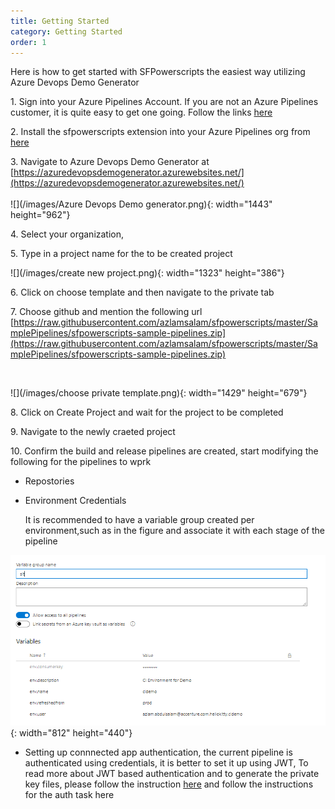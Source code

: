 ```yaml
---
title: Getting Started 
category: Getting Started
order: 1
---
```


Here is how to get started with SFPowerscripts the easiest way utilizing Azure Devops Demo Generator

1\. Sign into your Azure Pipelines Account. If you are not an Azure Pipelines customer, it is quite easy to get one going. Follow the links [here](https://azure.microsoft.com/en-au/services/devops/)

2\. Install the sfpowerscripts extension into your Azure Pipelines org from [here](https://marketplace.visualstudio.com/items?itemName=AzlamSalam.sfpowerscripts)

3\. Navigate to Azure Devops Demo Generator at [https://azuredevopsdemogenerator.azurewebsites.net/](https://azuredevopsdemogenerator.azurewebsites.net/)<br><br>![](/images/Azure Devops Demo generator.png){: width="1443" height="962"}

4\. Select your organization,

5\. Type in a project name for the to be created project

![](/images/create new project.png){: width="1323" height="386"}

6\. Click on choose template and then navigate to the private tab

7\. Choose github and mention the following url [https://raw.githubusercontent.com/azlamsalam/sfpowerscripts/master/SamplePipelines/sfpowerscripts-sample-pipelines.zip](https://raw.githubusercontent.com/azlamsalam/sfpowerscripts/master/SamplePipelines/sfpowerscripts-sample-pipelines.zip)

&nbsp;

![](/images/choose private template.png){: width="1429" height="679"}

8\. Click on Create Project and wait for the project to be completed

9\. Navigate to the newly craeted project

10\. Confirm the build and release pipelines are created, start modifying the following for the pipelines to wprk

   * Repostories

   * Environment Credentials

     It is recommended to have a variable group created per environment,such as in the figure and associate it with each stage of the pipeline

![](/images/variable_group_for_envs.png){: width="812" height="440"}

   * Setting up connnected app authentication, the current pipeline is authenticated using credentials, it is better to set it up using JWT, To read more about JWT based authentication and to generate the private key files, please follow the instruction&nbsp;[here](https://developer.salesforce.com/docs/atlas.en-us.sfdx_dev.meta/sfdx_dev/sfdx_dev_auth_jwt_flow.htm) and follow the instructions for the auth task here